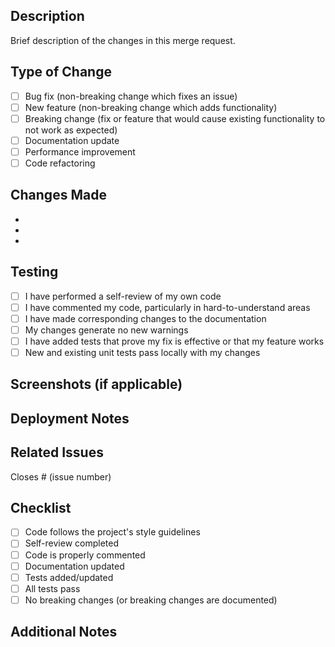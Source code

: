 ## Description
Brief description of the changes in this merge request.

## Type of Change
- [ ] Bug fix (non-breaking change which fixes an issue)
- [ ] New feature (non-breaking change which adds functionality)
- [ ] Breaking change (fix or feature that would cause existing functionality to not work as expected)
- [ ] Documentation update
- [ ] Performance improvement
- [ ] Code refactoring

## Changes Made
- 
- 
- 

## Testing
- [ ] I have performed a self-review of my own code
- [ ] I have commented my code, particularly in hard-to-understand areas
- [ ] I have made corresponding changes to the documentation
- [ ] My changes generate no new warnings
- [ ] I have added tests that prove my fix is effective or that my feature works
- [ ] New and existing unit tests pass locally with my changes

## Screenshots (if applicable)
<!-- Add screenshots to help explain your changes -->

## Deployment Notes
<!-- Any special deployment considerations -->

## Related Issues
Closes # (issue number)

## Checklist
- [ ] Code follows the project's style guidelines
- [ ] Self-review completed
- [ ] Code is properly commented
- [ ] Documentation updated
- [ ] Tests added/updated
- [ ] All tests pass
- [ ] No breaking changes (or breaking changes are documented)

## Additional Notes
<!-- Any additional information that reviewers should know -->
